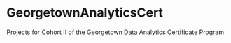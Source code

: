 GeorgetownAnalyticsCert
=======================

Projects for Cohort II of the Georgetown Data Analytics Certificate Program
